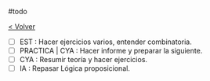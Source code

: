 #todo 

[< Volver](Tareas)

- [ ] EST : Hacer ejercicios varios, entender combinatoria.
- [ ] PRACTICA | CYA : Hacer informe y preparar la siguiente.
- [ ] CYA : Resumir teoría y hacer ejercicios.
- [ ] IA : Repasar Lógica proposicional.